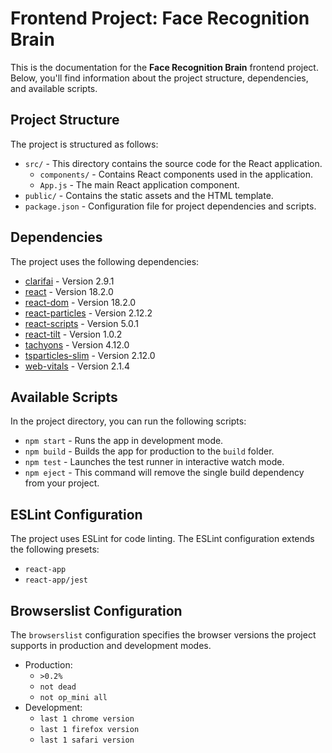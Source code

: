 # Frontend Project: Face Recognition Brain

This is the documentation for the **Face Recognition Brain** frontend project. Below, you'll find information about the project structure, dependencies, and available scripts.

## Project Structure

The project is structured as follows:

- `src/` - This directory contains the source code for the React application.
  - `components/` - Contains React components used in the application.
  - `App.js` - The main React application component.
- `public/` - Contains the static assets and the HTML template.
- `package.json` - Configuration file for project dependencies and scripts.

## Dependencies

The project uses the following dependencies:

- [clarifai](https://www.npmjs.com/package/clarifai) - Version 2.9.1
- [react](https://reactjs.org/) - Version 18.2.0
- [react-dom](https://reactjs.org/docs/react-dom.html) - Version 18.2.0
- [react-particles](https://www.npmjs.com/package/react-particles) - Version 2.12.2
- [react-scripts](https://www.npmjs.com/package/react-scripts) - Version 5.0.1
- [react-tilt](https://www.npmjs.com/package/react-tilt) - Version 1.0.2
- [tachyons](https://www.npmjs.com/package/tachyons) - Version 4.12.0
- [tsparticles-slim](https://www.npmjs.com/package/tsparticles-slim) - Version 2.12.0
- [web-vitals](https://www.npmjs.com/package/web-vitals) - Version 2.1.4

## Available Scripts

In the project directory, you can run the following scripts:

- `npm start` - Runs the app in development mode.
- `npm build` - Builds the app for production to the `build` folder.
- `npm test` - Launches the test runner in interactive watch mode.
- `npm eject` - This command will remove the single build dependency from your project.

## ESLint Configuration

The project uses ESLint for code linting. The ESLint configuration extends the following presets:

- `react-app`
- `react-app/jest`

## Browserslist Configuration

The `browserslist` configuration specifies the browser versions the project supports in production and development modes.

- Production:
  - `>0.2%`
  - `not dead`
  - `not op_mini all`
- Development:
  - `last 1 chrome version`
  - `last 1 firefox version`
  - `last 1 safari version`
